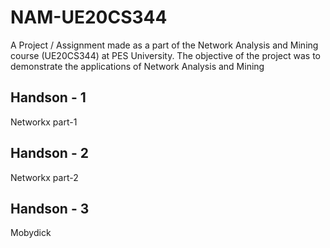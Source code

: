 # NAM-UE20CS344
A Project / Assignment made as a part of the Network Analysis and Mining course (UE20CS344) at PES University. The objective of the project was to demonstrate the applications of Network Analysis and Mining

## Handson - 1
Networkx part-1

## Handson - 2
Networkx part-2

## Handson - 3
Mobydick
